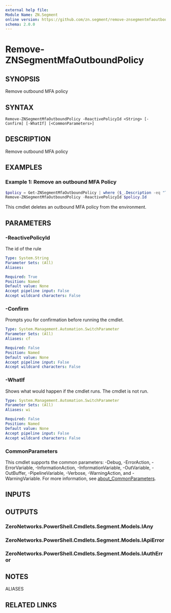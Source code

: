 ```yaml
---
external help file:
Module Name: ZN.Segment
online version: https://github.com/zn.segment/remove-znsegmentmfaoutboundpolicy
schema: 2.0.0
---
```


# Remove-ZNSegmentMfaOutboundPolicy

## SYNOPSIS
Remove outbound MFA policy

## SYNTAX

```
Remove-ZNSegmentMfaOutboundPolicy -ReactivePolicyId <String> [-Confirm] [-WhatIf] [<CommonParameters>]
```

## DESCRIPTION
Remove outbound MFA policy

## EXAMPLES

### Example 1: Remove an outbound MFA Policy
```powershell
$policy = Get-ZNSegmentMfaOutboundPolicy | where {$_.Description -eq "Test Policy"}
Remove-ZNSegmentMfaOutboundPolicy -ReactivePolicyId $policy.Id
```

This cmdlet deletes an outbound MFA policy from the environment.

## PARAMETERS

### -ReactivePolicyId
The id of the rule

```yaml
Type: System.String
Parameter Sets: (All)
Aliases:

Required: True
Position: Named
Default value: None
Accept pipeline input: False
Accept wildcard characters: False
```

### -Confirm
Prompts you for confirmation before running the cmdlet.

```yaml
Type: System.Management.Automation.SwitchParameter
Parameter Sets: (All)
Aliases: cf

Required: False
Position: Named
Default value: None
Accept pipeline input: False
Accept wildcard characters: False
```

### -WhatIf
Shows what would happen if the cmdlet runs.
The cmdlet is not run.

```yaml
Type: System.Management.Automation.SwitchParameter
Parameter Sets: (All)
Aliases: wi

Required: False
Position: Named
Default value: None
Accept pipeline input: False
Accept wildcard characters: False
```

### CommonParameters
This cmdlet supports the common parameters: -Debug, -ErrorAction, -ErrorVariable, -InformationAction, -InformationVariable, -OutVariable, -OutBuffer, -PipelineVariable, -Verbose, -WarningAction, and -WarningVariable. For more information, see [about_CommonParameters](http://go.microsoft.com/fwlink/?LinkID=113216).

## INPUTS

## OUTPUTS

### ZeroNetworks.PowerShell.Cmdlets.Segment.Models.IAny

### ZeroNetworks.PowerShell.Cmdlets.Segment.Models.IApiError

### ZeroNetworks.PowerShell.Cmdlets.Segment.Models.IAuthError

## NOTES

ALIASES

## RELATED LINKS

